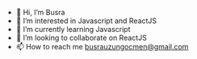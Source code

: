 - 👋 Hi, I’m Busra
- 👀 I’m interested in Javascript and ReactJS
- 🌱 I’m currently learning Javascript
- 💞️ I’m looking to collaborate on ReactJS
- 📫 How to reach me busrauzungocmen@gmail.com

<!---
busrauzungocmen/busrauzungocmen is a ✨ special ✨ repository because its `README.md` (this file) appears on your GitHub profile.
You can click the Preview link to take a look at your changes.
--->
